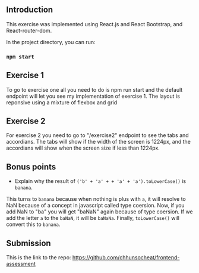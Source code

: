 Introduction
---
This exercise was implemented using React.js and React Bootstrap, and React-router-dom.

In the project directory, you can run:

### `npm start`

Exercise 1
---

To go to exercise one all you need to do is npm run start and the default endpoint will let you see my implementation of exercise 1.
The layout is reponsive using a mixture of flexbox and grid

Exercise 2
---
For exercise 2 you need to go to "/exercise2" endpoint to see the tabs and accordians. The tabs will show if the width of the screen is 1224px, and the accordians will show when the screen size if less than 1224px.

Bonus points
---

* Explain why the result of `('b' + 'a' + + 'a' + 'a').toLowerCase()` is `banana`.

This turns to `banana` because when nothing is plus with `a`, it will resolve to NaN because of a concept in javascript called type coersion. 
Now, if you add NaN to "ba" you will get "baNaN" again because of type coersion. If we add the letter `a` to the `baNaN`, it will be `baNaNa`. Finally, `toLowerCase()` will convert this to `banana`. 


Submission
---

This is the link to the repo: https://github.com/chhunsocheat/frontend-assessment
